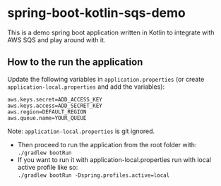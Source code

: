 # spring-boot-kotlin-sqs-demo

This is a demo spring boot application written in Kotlin to integrate with AWS SQS and play around with it.

## How to the run the application
Update the following variables in `application.properties` (or create `application-local.properties` and add the variables):
```
aws.keys.secret=ADD_ACCESS_KEY
aws.keys.access=ADD_SECRET_KEY
aws.region=DEFAULT_REGION
aws.queue.name=YOUR_QUEUE
```

Note: `application-local.properties` is git ignored.

- Then proceed to run the application from the root folder with: <br>
 `./gradlew bootRun`
- If you want to run it with application-local.properties run with local active profile like so: <br>
 `./gradlew bootRun -Dspring.profiles.active=local`
